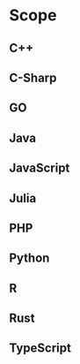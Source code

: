 # Scope


<!-- DESCRIPTION -->


## C++



## C-Sharp



## GO



## Java



## JavaScript



## Julia



## PHP



## Python



## R



## Rust



## TypeScript
